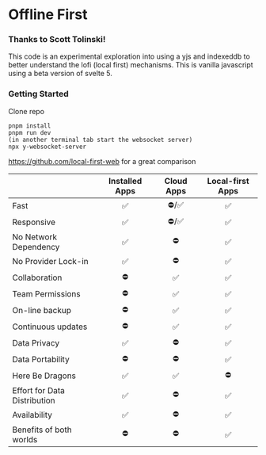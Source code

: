 # Offline First

### Thanks to Scott Tolinski!


This code is an experimental exploration into using a yjs and indexeddb to better understand the lofi (local first) mechanisms. This is vanilla javascript using a beta version of svelte 5.

### Getting Started

Clone repo

```
pnpm install
pnpm run dev
(in another terminal tab start the websocket server)
npx y-websocket-server
```
https://github.com/local-first-web
for a great comparison

| | Installed Apps | Cloud Apps | Local-first Apps |
|---|:--------------:|:------------:|:------------------:|
|Fast | ✅ | ⛔️/✅ | ✅ |
|Responsive | ✅ | ⛔️/✅ | ✅ |
|No Network Dependency | ✅ | ⛔️ | ✅ |
|No Provider Lock-in | ✅ | ⛔️ | ✅ |
|Collaboration| ⛔️ | ✅ | ✅ |
|Team Permissions | ⛔️ | ✅ | ✅ |
|On-line backup| ⛔️ | ✅ | ✅ |
|Continuous updates| ⛔️ | ✅ | ✅ |
|Data Privacy | ✅ | ⛔️ | ✅ |
|Data Portability | ⛔️ | ⛔️ | ✅ |
|Here Be Dragons | ✅ | ✅ | ⛔️ |
|Effort for Data Distribution | ✅ | ⛔️ | ✅ |
|Availability | ✅ | ⛔️ | ✅ |
|Benefits of both worlds | ⛔️ | ⛔️ | ✅ |










